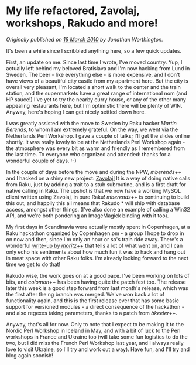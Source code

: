 # My life refactored, Zavolaj, workshops, Rakudo and more!
    
*Originally published on [16 March 2010](https://use-perl.github.io/user/JonathanWorthington/journal/40247/) by Jonathan Worthington.*

It's been a while since I scribbled anything here, so a few quick updates.

First, an update on me. Since last time I wrote, I've moved country. Yup, I actually left behind my beloved Bratislava and I'm now hacking from Lund in Sweden. The beer - like everything else - is more expensive, and I don't have views of a beautiful city castle from my apartment here. But the city is overall very pleasant, I'm located a short walk to the center and the train station, and the supermarkets have a great range of international nom (and HP sauce!) I've yet to try the nearby curry house, or any of the other many appealing restaurants here, but I'm optimistic there will be plenty of WIN. Anyway, here's hoping I can get nicely settled down here.

I was greatly assisted with the move to Sweden by Raku hacker *Martin Berends*, to whom I am extremely grateful. On the way, we went via the Netherlands Perl Workshop. I gave a couple of talks; I'll get the slides online shortly. It was really lovely to be at the Netherlands Perl Workshop again - the atmosphere was every bit as warm and friendly as I remembered from the last time. To everyone who organized and attended: thanks for a wonderful couple of days. :-)

In the couple of days before the move and during the NPW, *mberends*++ and I hacked on a shiny new project: [Zavolaj!](http://github.com/jnthn/zavolaj/) It is a way of doing native calls from Raku, just by adding a trait to a stub subroutine, and is a first draft for native calling in Raku. The upshot is that we now have a working MySQL client written using Zavolaj, in pure Raku! *mberends*++ is continuing to build this out, and happily this all means that Rakudo * will ship with database access, amongst other things. (I've also done an example of calling a Win32 API, and we're both pondering an ImageMagick binding with it too).

My first days in Scandinavia were actually mostly spent in Copenhagen, at a Raku hackathon organized by Copenhagen.pm - a group I hope to drop in on now and then, since I'm only an hour or so's train ride away. There's a wonderful [write-up by *moritz*++](http://perlgeek.de/blog-en/perl-6/copenhagen-hackathon.html) that tells a lot of what went on, and I can only echo his sentiments about how much fun it was to hack and hang out in meat space with other Raku folks. I'm already looking forward to the next time we get to do that!

Rakudo wise, the work goes on at a good pace. I've been working on lots of bits, and *colomon*++ has been having quite the patch fest too. The release later this week is a good step forward from last month's release, which was the first after the ng branch was merged. We've won back a lot of functionality again, and this is the first release ever that has some basic support for versioned modules - a direct consequence of the hackathon - and also regexes taking parameters, thanks to a patch from *bkeeler*++.

Anyway, that's all for now. Only to note that I expect to be making it to the Nordic Perl Workshop in Iceland in May, and with a bit of luck to the Perl workshops in France and Ukraine too (will take some fun logistics to do the two, but I did miss the French Perl Workshop last year, and I always really love to visit Ukraine, so I'll try and work out a way). Have fun, and I'll try and blog again soonish!
